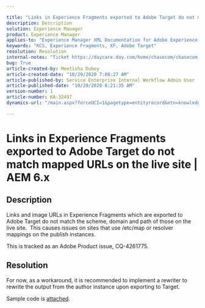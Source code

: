 ```yaml
---

title: "Links in Experience Fragments exported to Adobe Target do not match mapped URLs on the live site | AEM 6.x"  
description: Description  
solution: Experience Manager  
product: Experience Manager  
applies-to: "Experience Manager XML Documentation for Adobe Experience Manager,Experience Manager XML Documentation Add-on for Adobe Experience Manager,Experience Manager"  
keywords: "KCS, Experience Fragments, XF, Adobe Target"  
resolution: Resolution  
internal-notes: "Ticket https://daycare.day.com/home/chasecom/chasecom_us/managed_services/192601.html"  
bug: True  
article-created-by: Meetisha Dubey  
article-created-date: "10/29/2020 7:08:27 AM"  
article-published-by: Service Enterprise Internal Workflow Admin User  
article-published-date: "10/29/2020 8:21:35 AM"  
version-number: 1  
article-number: KA-32497  
dynamics-url: "/main.aspx?forceUCI=1&pagetype=entityrecord&etn=knowledgearticle&id=8f6e2e7d-b519-eb11-a812-0022480698e2"

---
```


# Links in Experience Fragments exported to Adobe Target do not match mapped URLs on the live site | AEM 6.x

## Description

Links and image URLs in Experience Fragments which are exported to Adobe Target do not match the scheme, domain and path of those on the live site.  This causes issues on sites that use /etc/map or resolver mappings on the publish instances. 

This is tracked as an Adobe Product issue, CQ-4261775.

## Resolution

For now, as a workaround, it is recommended to implement a rewriter to rewrite the output from the author instance upon exporting to Target.

Sample code is [attached](https://adobe-ent.crm.dynamics.com/main.aspx?appid=c8f3a4cd-a068-e911-a957-000d3a34e00b&pagetype=entityrecord&etn=sharepointdocument&id=b96f0569-23d5-4fe1-ba19-6995cbf578d2).
